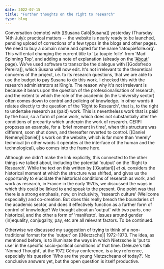 ```yaml
---
date: 2022-07-15
title: "Further thoughts on the right to research"
type: blog
---
```


Conversation (remote) with [[Susana Caló|Susana]] yesterday (Thursday 14th July):
practical matters -- the website is nearly ready to be launched, pending
upload of corrections of a few typos in the blogs and other pages. We
need to buy a domain name and opted for the name 'latoupiefolle.org'.
This will entail changing the current title to 'La toupie folle' from
'Mad Spinning Top', and adding a note of explanation (already on the
'<a href="/about">About</a>' page). We've used software to transcribe the dialogue with
[[Godofredo Pereira]], which Susana will now edit. It's not irrelevant to
the theoretical concerns of the project, i.e. to its research questions,
that we are able to use the budget to pay Susana to do this work. I
checked this with the research administrators at King's. The reason why
it's not irrelevant is because it bears upon the question of the
professionalisation of research, and the extent to which the role of the
academic (in the University sector) often comes down to control and
policing of knowledge. In other words it relates directly to the
question of the 'Right to Research', that is, to the right to undertake
research as (paid) work. This is nevertheless work that is paid by the
hour, so a form of piece work, which does not substantially alter the
conditions of precarity which underpin the work of research. CERFI
proposes an example, for a 'brief moment in time', when this structure
was different, soon shut down, and thereafter reverted to control.
[[Daniel Nemenyi|Daniel]]'s work on the website, which is far more than 'merely' technical
(in other words it operates at the interface of the human and the
technological), also comes into the frame here.

Although we didn't make the link explicitly, this connected to the other
things we talked about, including the potential 'output' on the 'Right
to Research'. While the text on this written by [[Guattari]] *et al.* considers
the historical moment at which the structure was shifted, and gives us
the opportunity to elucidate the historical conditions of research as
work, and work as research, in France in the early 1970s, we discussed
the ways in which this could be linked to and speak to the present. One
point was that there is a strong emphasis, now, on inclusivity,
'research culture' (Wellcome especially) and co-creation. But does this
really breach the boundaries of the academic sector, and does it
effectively function as a further form of control of knowledge? We
thought about an 'output' with two parts, one historical, and the other
a form of 'manifesto'. Issues around gender (in)equality, conjugality,
pay, etc are all relevant factors. To be continued.

Otherwise we discussed my suggestion of trying to think of a
non-traditional format for the 'output' on [[Nietzsche]] 1972-1973. The
idea, as mentioned before, is to illuminate the ways in which Nietzsche
is 'put to use' in the specific socio-political conditions of that time.
Deleuze's talk 'Nomad Thought', at the 1972 Cérisy conference, is a key
reference, especially his question 'Who are the young Nietzscheans of
today?'. No conclusive answers yet, but the open question is itself
productive.
